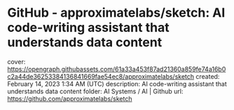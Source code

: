 # GitHub - approximatelabs/sketch: AI code-writing assistant that understands data content

cover: https://opengraph.githubassets.com/61a33a453f87ad21360a859fe74a16b0c2a44de36253384136841669fae54ec8/approximatelabs/sketch
created: February 14, 2023 1:34 AM (UTC)
description: AI code-writing assistant that understands data content
folder: AI Systems / AI | Github
url: https://github.com/approximatelabs/sketch